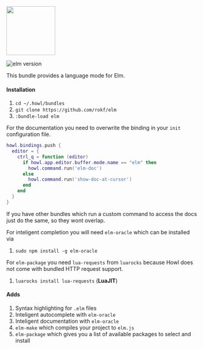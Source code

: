 
<img src="http://package.elm-lang.org/assets/logo.png" width="128">

![elm version](https://img.shields.io/badge/elm-0.17.1-EBDB61.svg)

This bundle provides a language mode for Elm.

#### Installation
1. `cd ~/.howl/bundles`
2. `git clone https://github.com/rokf/elm`
3. `:bundle-load elm`

For the documentation you need to overwrite the binding in your `init` configuration file.

```lua
howl.bindings.push {
  editor = {
    ctrl_q = function (editor)
      if howl.app.editor.buffer.mode.name == "elm" then
        howl.command.run('elm-doc')
      else
        howl.command.run('show-doc-at-cursor')
      end
    end
  }
}
```
If you have other bundles which run a custom command to access the docs just do the same, so they wont
overlap.

For inteligent completion you will need `elm-oracle` which can be installed via

1. `sudo npm install -g elm-oracle`

For `elm-package` you need `lua-requests` from `luarocks` because Howl does not come with bundled HTTP request support.

1. `luarocks install lua-requests` (**LuaJIT**)

#### Adds
1. Syntax highlighting for `.elm` files
2. Inteligent autocomplete with `elm-oracle`
3. Inteligent documentation with `elm-oracle`
4. `elm-make` which compiles your project to `elm.js`
5. `elm-package` which gives you a list of available packages to select and install
